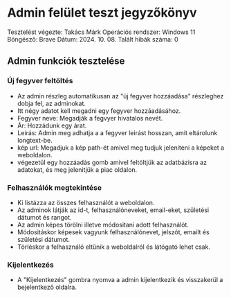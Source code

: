# Admin felület teszt jegyzőkönyv

Tesztelést végezte: Takács Márk 
Operációs rendszer: Windows 11 
Böngésző: Brave 
Dátum: 2024. 10. 08. 
Talált hibák száma: 0

## Admin funkciók tesztelése

### Új fegyver feltöltés

+  Az admin részleg automatikusan az "új fegyver hozzáadása" részleghez dobja fel, az adminokat.
+ Itt négy adatot kell megadni egy fegyver hozzáadásához.
+ Fegyver neve: Megadják a fegvyer hivatalos nevét.
+ Ár: Hozzádunk egy árat.
+ Leirás: Admin meg adhatja a a fegyver leirást hosszan, amit eltárolunk longtext-be.
+ kép url: Megadjuk a kép path-ét amivel meg tudjuk jeleniteni a képeket a weboldalon.
+ végezetül egy hozzáadás gomb amivel feltöltjük az adatbázisra az adatokat, és meg jelenitjük a piac oldalon.

### Felhasználók megtekintése

+ Ki listázza az összes felhasználót a weboldalon.
+ Az adminok látják az id-t, felhasználóneveket, email-eket, születési dátumot és rangot.
+ Az admin képes törölni illetve módositani adott felhasználót.
+ Módositáskor képesek vagyunk felhasználónevet, jelszót, emailt és születési dátumot.
+ Törléskor a felhasználó eltűnik a weboldalról és látógató lehet csak.

### Kijelentkezés

+ A "Kijelentkezés" gombra nyomva a admin kijelentkezik és visszakerül a bejelentkező oldalra.
